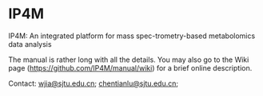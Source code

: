 # IP4M
IP4M: An integrated platform for mass spec-trometry-based metabolomics data analysis

The manual is rather long with all the details. You may also go to the Wiki page (https://github.com/IP4M/manual/wiki) for a brief online description. 

Contact: wjia@sjtu.edu.cn; chentianlu@sjtu.edu.cn;
